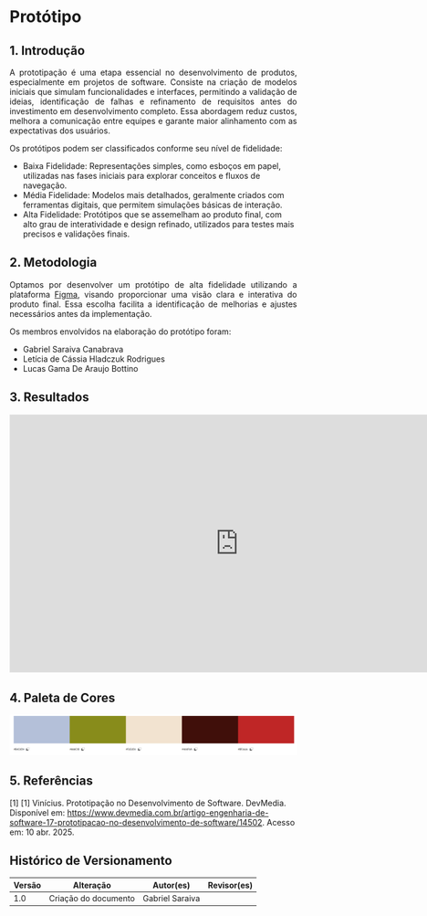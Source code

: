 # Protótipo

## 1. Introdução

<p style="text-align: justify;">
 A prototipação é uma etapa essencial no desenvolvimento de produtos, especialmente em projetos de software. Consiste na criação de modelos iniciais que simulam funcionalidades e interfaces, permitindo a validação de ideias, identificação de falhas e refinamento de requisitos antes do investimento em desenvolvimento completo. Essa abordagem reduz custos, melhora a comunicação entre equipes e garante maior alinhamento com as expectativas dos usuários.
</p>

Os protótipos podem ser classificados conforme seu nível de fidelidade:

<ul>
<li> Baixa Fidelidade: Representações simples, como esboços em papel, utilizadas nas fases iniciais para explorar conceitos e fluxos de navegação.</li>
<li> Média Fidelidade: Modelos mais detalhados, geralmente criados com ferramentas digitais, que permitem simulações básicas de interação.</li>
<li> Alta Fidelidade: Protótipos que se assemelham ao produto final, com alto grau de interatividade e design refinado, utilizados para testes mais precisos e validações finais.</li>
</ul>

## 2. Metodologia

<p style="text-align: justify;">
Optamos por desenvolver um protótipo de alta fidelidade utilizando a plataforma <a href="figma.com">Figma</a>, visando proporcionar uma visão clara e interativa do produto final. Essa escolha facilita a identificação de melhorias e ajustes necessários antes da implementação.
</p>
Os membros envolvidos na elaboração do protótipo foram:
<ul>
<li>Gabriel Saraiva Canabrava</li>
<li>Letícia de Cássia Hladczuk Rodrigues</li>
<li>Lucas Gama De Araujo Bottino</li>
</ul>

## 3. Resultados

<iframe style="border: 1px solid rgba(0, 0, 0, 0.1);" width="800" height="450" src="https://www.figma.com/proto/32O4uTBCfRh2z1EiprOExd/EuMeAmo?node-id=14-60&t=XGPkSskCswRlc4p4-1" allowfullscreen></iframe>

## 4. Paleta de Cores

![Paleta de Cores](../assets/prototipação/paleta.png)


## 5. Referências

[1] [1] Vinícius. Prototipação no Desenvolvimento de Software. DevMedia. Disponível em: https://www.devmedia.com.br/artigo-engenharia-de-software-17-prototipacao-no-desenvolvimento-de-software/14502. Acesso em: 10 abr. 2025.

## Histórico de Versionamento

| Versão | Alteração                 | Autor(es)      | Revisor(es)   |
| ------ | ------------------------- | -------------- | ------------- |
| 1.0    | Criação do documento      | Gabriel Saraiva    |  |
